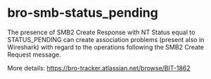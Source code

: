 # bro-smb-status_pending

The presence of SMB2 Create Response with NT Status equal to STATUS_PENDING can create association problems (present also in Wireshark) with regard to the operations following the SMB2 Create Request message. 

More details: https://bro-tracker.atlassian.net/browse/BIT-1862
